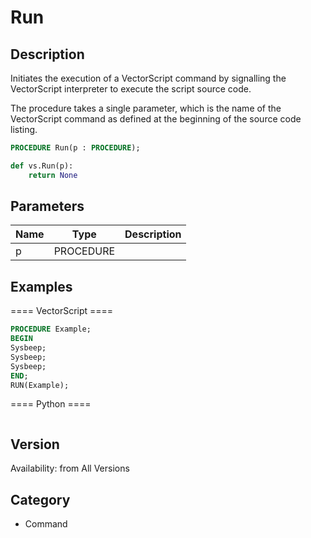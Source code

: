 # Run

## Description
Initiates the execution of a VectorScript command by signalling the VectorScript interpreter to execute the script source code.

The procedure takes a single parameter, which is the name of the VectorScript command as defined at the beginning of the source code listing.

```pascal
PROCEDURE Run(p : PROCEDURE);
```

```python
def vs.Run(p):
    return None
```

## Parameters
|Name|Type|Description|
|---|---|---|
|p|PROCEDURE|   |

## Examples
==== VectorScript ====
```pascal
PROCEDURE Example;
BEGIN
Sysbeep;
Sysbeep;
Sysbeep;
END;
RUN(Example);
```
==== Python ====
```python

```

## Version
Availability: from All Versions

## Category
* Command

